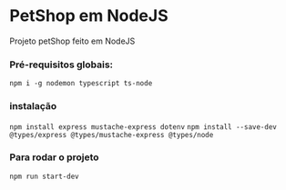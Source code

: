 # PetShop em NodeJS
Projeto petShop feito em NodeJS

### Pré-requisitos globais:
`npm i -g nodemon typescript ts-node`

### instalação
`npm install express mustache-express dotenv`
`npm install --save-dev @types/express @types/mustache-express @types/node`
### Para rodar o projeto
`npm run start-dev`


